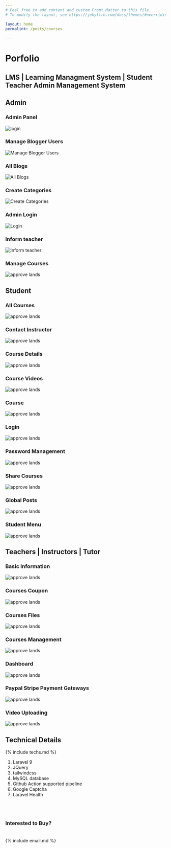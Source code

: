 ```yaml
---
# Feel free to add content and custom Front Matter to this file.
# To modify the layout, see https://jekyllrb.com/docs/themes/#overriding-theme-defaults

layout: home
permalink: /posts/courses

---
```



# Porfolio
## LMS | Learning Managment System | Student Teacher Admin Management System

## Admin
### Admin Panel
![login](/assets/imgs/courses/admin/admin_panel.png)

### Manage Blogger Users
![Manage Blogger Users](/assets/imgs/courses/admin/blogger_usr.png)

### All Blogs
![All Blogs](/assets/imgs/courses/admin/blogs.png)

### Create Categories
![Create Categories](/assets/imgs/courses/admin/categories.png)

### Admin Login
![Login](/assets/imgs/courses/admin/login.png)

### Inform teacher
![Inform teacher](/assets/imgs/courses/admin/ins_not.png)

### Manage Courses
![approve lands](/assets/imgs/courses/admin/published_courses.png)

## Student
### All Courses
![approve lands](/assets/imgs/courses/student/all_courses.png)

### Contact Instructor
![approve lands](/assets/imgs/courses/student/contact.png)


### Course Details
![approve lands](/assets/imgs/courses/student/course_detail.png)


### Course Videos
![approve lands](/assets/imgs/courses/student/course_video.png)

### Course
![approve lands](/assets/imgs/courses/student/courses.png)


### Login
![approve lands](/assets/imgs/courses/student/login.png)

### Password Management
![approve lands](/assets/imgs/courses/student/pass_mgmt.png)

### Share Courses
![approve lands](/assets/imgs/courses/student/share_course.png)

### Global Posts
![approve lands](/assets/imgs/courses/student/site_posts.png)

### Student Menu
![approve lands](/assets/imgs/courses/student/student%20menu.png)

## Teachers | Instructors | Tutor
### Basic Information
![approve lands](/assets/imgs/courses/teacher/basic_info.png)

### Courses Coupon
![approve lands](/assets/imgs/courses/teacher/courses_coupon.png)

### Courses Files
![approve lands](/assets/imgs/courses/teacher/courses_files.png)

### Courses Management
![approve lands](/assets/imgs/courses/teacher/courses_mgmt.png)

### Dashboard
![approve lands](/assets/imgs/courses/teacher/dashboard.png)

### Paypal Stripe Payment Gateways
![approve lands](/assets/imgs/courses/teacher/paypal_stripe.png)

### Video Uploading
![approve lands](/assets/imgs/courses/teacher/video_uploading.png)




## Technical Details

{% include techs.md %}

1. Laravel 9
2. JQuery
3. tailwindcss
4. MySQL database
5. Github Action supported pipeline
6. Google Captcha
7. Laravel Health
<!----------------------------------------------------------------------------->
<br/><br/>
### Interested to Buy? <br/><br/>
{% include email.md %}
